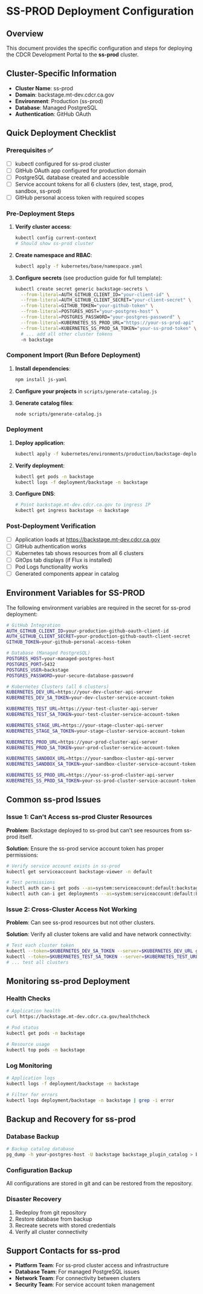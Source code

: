 # SS-PROD Deployment Configuration

## Overview

This document provides the specific configuration and steps for deploying the CDCR Development Portal to the **ss-prod** cluster.

## Cluster-Specific Information

- **Cluster Name**: ss-prod
- **Domain**: backstage.mt-dev.cdcr.ca.gov
- **Environment**: Production (ss-prod)
- **Database**: Managed PostgreSQL
- **Authentication**: GitHub OAuth

## Quick Deployment Checklist

### Prerequisites ✅
- [ ] kubectl configured for ss-prod cluster
- [ ] GitHub OAuth app configured for production domain
- [ ] PostgreSQL database created and accessible
- [ ] Service account tokens for all 6 clusters (dev, test, stage, prod, sandbox, ss-prod)
- [ ] GitHub personal access token with required scopes

### Pre-Deployment Steps
1. **Verify cluster access**:
   ```bash
   kubectl config current-context
   # Should show ss-prod cluster
   ```

2. **Create namespace and RBAC**:
   ```bash
   kubectl apply -f kubernetes/base/namespace.yaml
   ```

3. **Configure secrets** (see production guide for full template):
   ```bash
   kubectl create secret generic backstage-secrets \
     --from-literal=AUTH_GITHUB_CLIENT_ID="your-client-id" \
     --from-literal=AUTH_GITHUB_CLIENT_SECRET="your-client-secret" \
     --from-literal=GITHUB_TOKEN="your-github-token" \
     --from-literal=POSTGRES_HOST="your-postgres-host" \
     --from-literal=POSTGRES_PASSWORD="your-postgres-password" \
     --from-literal=KUBERNETES_SS_PROD_URL="https://your-ss-prod-api" \
     --from-literal=KUBERNETES_SS_PROD_SA_TOKEN="your-ss-prod-token" \
     # ... add all other cluster tokens
     -n backstage
   ```

### Component Import (Run Before Deployment)
1. **Install dependencies**:
   ```bash
   npm install js-yaml
   ```

2. **Configure your projects** in `scripts/generate-catalog.js`

3. **Generate catalog files**:
   ```bash
   node scripts/generate-catalog.js
   ```

### Deployment
1. **Deploy application**:
   ```bash
   kubectl apply -f kubernetes/environments/production/backstage-deployment.yaml
   ```

2. **Verify deployment**:
   ```bash
   kubectl get pods -n backstage
   kubectl logs -f deployment/backstage -n backstage
   ```

3. **Configure DNS**:
   ```bash
   # Point backstage.mt-dev.cdcr.ca.gov to ingress IP
   kubectl get ingress backstage -n backstage
   ```

### Post-Deployment Verification
- [ ] Application loads at https://backstage.mt-dev.cdcr.ca.gov
- [ ] GitHub authentication works
- [ ] Kubernetes tab shows resources from all 6 clusters
- [ ] GitOps tab displays (if Flux is installed)
- [ ] Pod Logs functionality works
- [ ] Generated components appear in catalog

## Environment Variables for SS-PROD

The following environment variables are required in the secret for ss-prod deployment:

```bash
# GitHub Integration
AUTH_GITHUB_CLIENT_ID=your-production-github-oauth-client-id
AUTH_GITHUB_CLIENT_SECRET=your-production-github-oauth-client-secret
GITHUB_TOKEN=your-github-personal-access-token

# Database (Managed PostgreSQL)
POSTGRES_HOST=your-managed-postgres-host
POSTGRES_PORT=5432
POSTGRES_USER=backstage
POSTGRES_PASSWORD=your-secure-database-password

# Kubernetes Clusters (all 6 clusters)
KUBERNETES_DEV_URL=https://your-dev-cluster-api-server
KUBERNETES_DEV_SA_TOKEN=your-dev-cluster-service-account-token

KUBERNETES_TEST_URL=https://your-test-cluster-api-server
KUBERNETES_TEST_SA_TOKEN=your-test-cluster-service-account-token

KUBERNETES_STAGE_URL=https://your-stage-cluster-api-server
KUBERNETES_STAGE_SA_TOKEN=your-stage-cluster-service-account-token

KUBERNETES_PROD_URL=https://your-prod-cluster-api-server
KUBERNETES_PROD_SA_TOKEN=your-prod-cluster-service-account-token

KUBERNETES_SANDBOX_URL=https://your-sandbox-cluster-api-server
KUBERNETES_SANDBOX_SA_TOKEN=your-sandbox-cluster-service-account-token

KUBERNETES_SS_PROD_URL=https://your-ss-prod-cluster-api-server
KUBERNETES_SS_PROD_SA_TOKEN=your-ss-prod-cluster-service-account-token
```

## Common ss-prod Issues

### Issue 1: Can't Access ss-prod Cluster Resources
**Problem**: Backstage deployed to ss-prod but can't see resources from ss-prod itself.

**Solution**: Ensure the ss-prod service account token has proper permissions:
```bash
# Verify service account exists in ss-prod
kubectl get serviceaccount backstage-viewer -n default

# Test permissions
kubectl auth can-i get pods --as=system:serviceaccount:default:backstage-viewer
kubectl auth can-i get deployments --as=system:serviceaccount:default:backstage-viewer
```

### Issue 2: Cross-Cluster Access Not Working
**Problem**: Can see ss-prod resources but not other clusters.

**Solution**: Verify all cluster tokens are valid and have network connectivity:
```bash
# Test each cluster token
kubectl --token=$KUBERNETES_DEV_SA_TOKEN --server=$KUBERNETES_DEV_URL get pods
kubectl --token=$KUBERNETES_TEST_SA_TOKEN --server=$KUBERNETES_TEST_URL get pods
# ... test all clusters
```

## Monitoring ss-prod Deployment

### Health Checks
```bash
# Application health
curl https://backstage.mt-dev.cdcr.ca.gov/healthcheck

# Pod status
kubectl get pods -n backstage

# Resource usage
kubectl top pods -n backstage
```

### Log Monitoring
```bash
# Application logs
kubectl logs -f deployment/backstage -n backstage

# Filter for errors
kubectl logs deployment/backstage -n backstage | grep -i error
```

## Backup and Recovery for ss-prod

### Database Backup
```bash
# Backup catalog database
pg_dump -h your-postgres-host -U backstage backstage_plugin_catalog > backup-$(date +%Y%m%d).sql
```

### Configuration Backup
All configurations are stored in git and can be restored from the repository.

### Disaster Recovery
1. Redeploy from git repository
2. Restore database from backup
3. Recreate secrets with stored credentials
4. Verify all cluster connectivity

## Support Contacts for ss-prod

- **Platform Team**: For ss-prod cluster access and infrastructure
- **Database Team**: For managed PostgreSQL issues
- **Network Team**: For connectivity between clusters
- **Security Team**: For service account token management